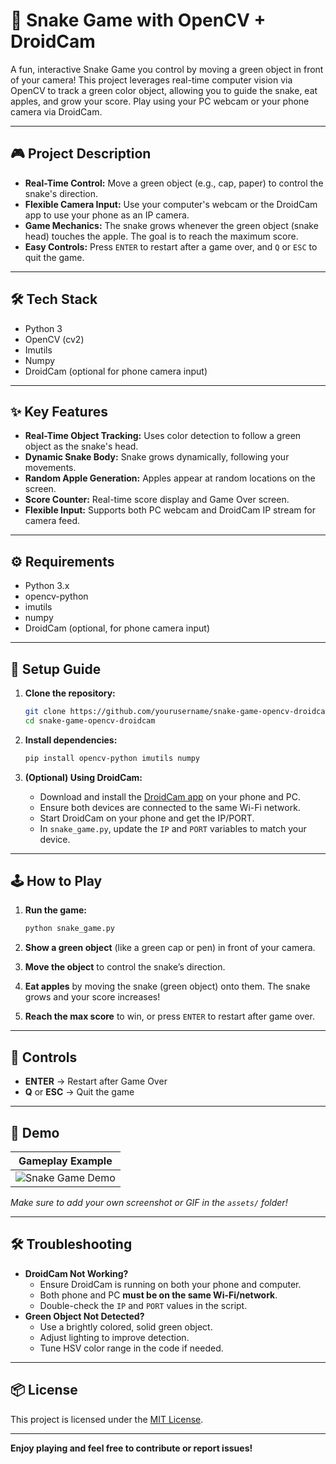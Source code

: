 # 🐍 Snake Game with OpenCV + DroidCam

A fun, interactive Snake Game you control by moving a green object in front of your camera! This project leverages real-time computer vision via OpenCV to track a green color object, allowing you to guide the snake, eat apples, and grow your score. Play using your PC webcam or your phone camera via DroidCam.

---

## 🎮 Project Description

- **Real-Time Control:** Move a green object (e.g., cap, paper) to control the snake's direction.
- **Flexible Camera Input:** Use your computer's webcam or the DroidCam app to use your phone as an IP camera.
- **Game Mechanics:** The snake grows whenever the green object (snake head) touches the apple. The goal is to reach the maximum score.
- **Easy Controls:** Press `ENTER` to restart after a game over, and `Q` or `ESC` to quit the game.

---

## 🛠️ Tech Stack

- Python 3
- OpenCV (cv2)
- Imutils
- Numpy
- DroidCam (optional for phone camera input)

---

## ✨ Key Features

- **Real-Time Object Tracking:** Uses color detection to follow a green object as the snake's head.
- **Dynamic Snake Body:** Snake grows dynamically, following your movements.
- **Random Apple Generation:** Apples appear at random locations on the screen.
- **Score Counter:** Real-time score display and Game Over screen.
- **Flexible Input:** Supports both PC webcam and DroidCam IP stream for camera feed.

---

## ⚙️ Requirements

- Python 3.x
- opencv-python
- imutils
- numpy
- DroidCam (optional, for phone camera input)

---

## 🚀 Setup Guide

1. **Clone the repository:**
   ```bash
   git clone https://github.com/yourusername/snake-game-opencv-droidcam.git
   cd snake-game-opencv-droidcam
   ```

2. **Install dependencies:**
   ```bash
   pip install opencv-python imutils numpy
   ```

3. **(Optional) Using DroidCam:**
   - Download and install the [DroidCam app](https://www.dev47apps.com/) on your phone and PC.
   - Ensure both devices are connected to the same Wi-Fi network.
   - Start DroidCam on your phone and get the IP/PORT.
   - In `snake_game.py`, update the `IP` and `PORT` variables to match your device.

---

## 🕹️ How to Play

1. **Run the game:**
   ```bash
   python snake_game.py
   ```

2. **Show a green object** (like a green cap or pen) in front of your camera.
3. **Move the object** to control the snake’s direction.
4. **Eat apples** by moving the snake (green object) onto them. The snake grows and your score increases!
5. **Reach the max score** to win, or press `ENTER` to restart after game over.

---

## 🎯 Controls

- **ENTER** → Restart after Game Over
- **Q** or **ESC** → Quit the game

---

## 📸 Demo

| Gameplay Example |
|:----------------:|
| ![Snake Game Demo](./assets/snake_game_demo.gif) |

*Make sure to add your own screenshot or GIF in the `assets/` folder!*

---

## 🛠️ Troubleshooting

- **DroidCam Not Working?**
  - Ensure DroidCam is running on both your phone and computer.
  - Both phone and PC **must be on the same Wi-Fi/network**.
  - Double-check the `IP` and `PORT` values in the script.
- **Green Object Not Detected?**
  - Use a brightly colored, solid green object.
  - Adjust lighting to improve detection.
  - Tune HSV color range in the code if needed.

---

## 📦 License

This project is licensed under the [MIT License](LICENSE).

---

**Enjoy playing and feel free to contribute or report issues!**
